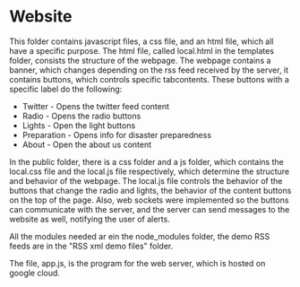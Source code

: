 # Website

This folder contains javascript files, a css file, and an html
file, which all have a specific purpose. The html file, called local.html
in the templates folder, consists the structure of the webpage. The webpage 
contains a banner, which changes depending on the rss feed received by the 
server, it contains buttons, which controls specific tabcontents. These buttons
with a specific label do the following:

- Twitter - Opens the twitter feed content
- Radio - Opens the radio buttons
- Lights - Open the light buttons
- Preparation - Opens info for disaster preparedness
- About - Open the about us content

In the public folder, there is a css folder and a js folder, which contains
the local.css file and the local.js file respectively, which determine the
structure and behavior of the webpage. The local.js file controls the behavior
of the buttons that change the radio and lights, the behavior of the content buttons
on the top of the page. Also, web sockets were implemented so the buttons can communicate
with the server, and the server can send messages to the website as well, notifying
the user of alerts.

All the modules needed ar ein the node_modules folder, the demo RSS feeds are
in the "RSS xml demo files" folder.

The file, app.js, is the program for the web server, which is hosted on
google cloud.
